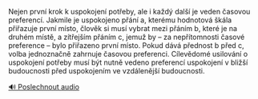 
Nejen první krok k uspokojení potřeby, ale i každý další je veden časovou preferencí. Jakmile je uspokojeno přání a, kterému hodnotová škála přiřazuje první místo, člověk si musí vybrat mezi přáním b, které je na druhém místě, a zítřejším přáním c, jemuž by – za nepřítomnosti časové preference – bylo přiřazeno první místo. Pokud dává přednost b před c, volba jednoznačně zahrnuje časovou preferenci. Cílevědomé usilování o uspokojení potřeby musí být nutně vedeno preferencí uspokojení v bližší budoucnosti před uspokojením ve vzdálenější budoucnosti.

[🔊 Poslechnout audio](/data/7-paragraphs/audio/chapter_87/para_010-Nejen-prvn-krok-k-uspokojen-poteby-ale-i-kad.mp3)
